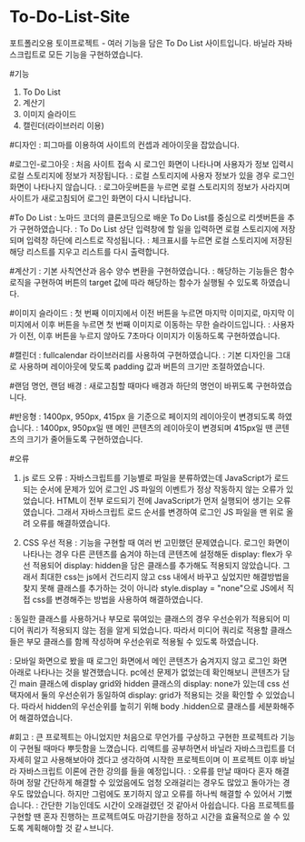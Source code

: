 # To-Do-List-Site
포트폴리오용 토이프로젝트 - 여러 기능을 담은 To Do List 사이트입니다.
바닐라 자바스크립트로 모든 기능을 구현하였습니다.

#기능
  1. To Do List
  2. 계산기
  3. 이미지 슬라이드
  4. 캘린더(라이브러리 이용)

#디자인
: 피그마를 이용하여 사이트의 컨셉과 레아이웃을 잡았습니다.

#로그인-로그아웃
: 처음 사이트 접속 시 로그인 화면이 나타나며 사용자가 정보 입력시 로컬 스토리지에 정보가 저장됩니다.
: 로컬 스토리지에 사용자 정보가 있을 경우 로그인 화면이 나타나지 않습니다.
: 로그아웃버튼을 누르면 로컬 스토리지의 정보가 사라지며 사이트가 새로고침되어 로그인 화면이 다시 니타납니다.

#To Do List
: 노마드 코더의 클론코딩으로 배운 To Do List를 중심으로 리셋버튼을 추가 구현하였습니다. 
: To Do List 상단 입력창에 할 일을 입력하면 로컬 스토리지에 저장되며 입력창 하단에 리스트로 작성됩니다.
: 체크표시를 누르면 로컬 스토리지에 저장된 해당 리스트를 지우고 리스트를 다시 출력합니다.

#계산기
: 기본 사칙연산과 음수 양수 변환을 구현하였습니다.
: 해당하는 기능들은 함수 로직을 구현하여 버튼의 target 값에 따라 해당하는 함수가 실행될 수 있도록 하였습니다.

#이미지 슬라이드
: 첫 번째 이미지에서 이전 버튼을 누르면 마지막 이미지로, 마지막 이미지에서 이후 버튼을 누르면 첫 번째 이미지로 이동하는 무한 슬라이드입니다.
: 사용자가 이전, 이후 버튼을 누르지 않아도 7초마다 이미지가 이동하도록 구현하였습니다.

#캘린더
: fullcalendar 라이브러리를 사용하여 구현하였습니다.
: 기본 디자인을 그대로 사용하며 레이아웃에 맞도록 padding 값과 버튼의 크기만 조절하였습니다.

#랜덤 명언, 랜덤 배경
: 새로고침할 때마다 배경과 하단의 명언이 바뀌도록 구현하였습니다.

#반응형
: 1400px, 950px, 415px 을 기준으로 페이지의 레이아웃이 변경되도록 하였습니다.
: 1400px, 950px일 땐 메인 콘텐츠의 레이아웃이 변경되며 415px일 땐 콘텐츠의 크기가 줄어들도록 구현하였습니다.


#오류
1. js 로드 오류
: 자바스크립트를 기능별로 파일을 분류하였는데 JavaScript가 로드되는 순서에 문제가 있어 로그인 JS 파일의 이벤트가 정상 작동하지 않는 오류가 있었습니다. HTML이 전부 로드되기 전에 JavaScript가 먼저 실행되어 생기는 오류였습니다. 그래서 자바스크립트 로드 순서를 변경하여 로그인 JS 파일을 맨 위로 올려 오류를 해결하였습니다.

2. CSS 우선 적용
: 기능을 구현할 때 여러 번 고민했던 문제였습니다. 로그인 화면이 나타나는 경우 다른 콘텐츠를 숨겨야 하는데 콘텐츠에 설정해둔 display: flex가 우선 적용되어 display: hidden을 담은 클래스를 추가해도 적용되지 않았습니다. 그래서 최대한 css는 js에서 건드리지 않고 css 내에서 바꾸고 싶었지만 해결방법을 찾지 못해 클래스를 추가하는 것이 아니라 style.display = "none"으로 JS에서 직접 css를 변경해주는 방법을 사용하여 해결하였습니다.

: 동일한 클래스를 사용하거나 부모로 묶여있는 클래스의 경우 우선순위가 적용되어 미디어 쿼리가 적용되지 않는 점을 알게 되었습니다. 따라서 미디어 쿼리로 적용할 클래스들은 부모 클래스를 함께 작성하며 우선순위로 적용될 수 있도록 하였습니다.

: 모바일 화면으로 봤을 때 로그인 화면에서 메인 콘텐츠가 숨겨지지 않고 로그인 화면 아래로 나타나는 것을 발견했습니다. pc에선 문제가 없었는데 확인해보니 콘텐츠가 담긴 main 클래스에 display grid와 hidden 클래스의 display: none가 있는데 css 선택자에서 둘의 우선순위가 동일하여 display: grid가 적용되는 것을 확인할 수 있었습니다. 따라서 hidden의 우선순위를 높히기 위해 body .hidden으로 클래스를 세분화해주어 해결하였습니다.


#회고
: 큰 프로젝트는 아니었지만 처음으로 무언가를 구상하고 구현한 프로젝트라 기능이 구현될 때마다 뿌듯함을 느꼈습니다. 리액트를 공부하면서 바닐라 자바스크립트를 더 자세히 알고 사용해보아야 겠다고 생각하여 시작한 프로젝트이며 이 프로젝트 이후 바닐라 자바스크립트 이론에 관한 강의를 들을 예정입니다. 
: 오류를 만날 때마다 혼자 해결하며 정말 간단하게 해결할 수 있었음에도 엄청 오래걸리는 경우도 많았고 돌아가는 경우도 많았습니다. 하지만 그럼에도 포기하지 않고 오류를 하나씩 해결할 수 있어서 기뻤습니다.
: 간단한 기능인데도 시간이 오래걸렸던 것 같아서 아쉽습니다. 다음 프로젝트를 구현할 땐 혼자 진행하는 프로젝트여도 마감기한을 정하고 시간을 효율적으로 쓸 수 있도록 계획해야할 것 같ㅅ브니다.
